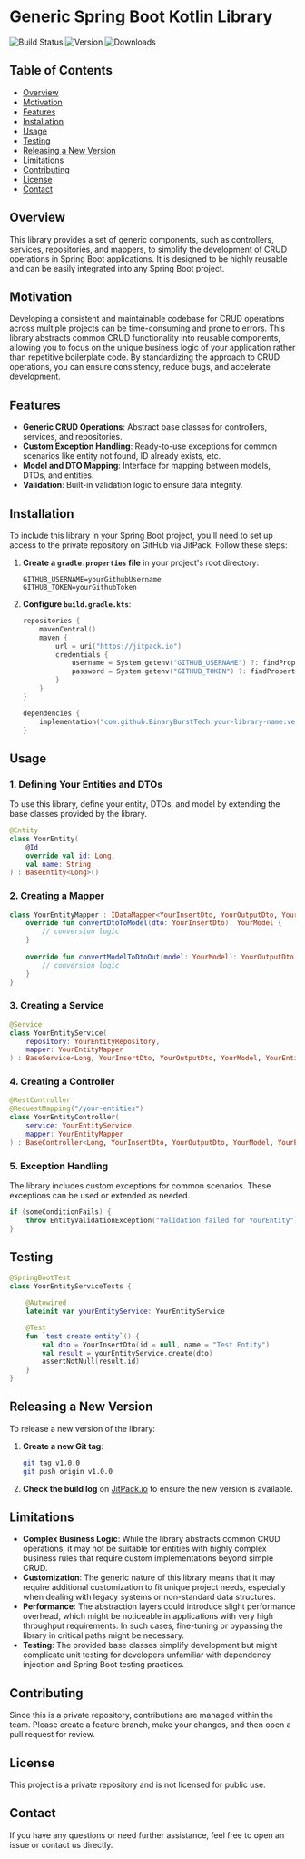 
# Generic Spring Boot Kotlin Library

![Build Status](https://img.shields.io/badge/build-passing-brightgreen)
![Version](https://img.shields.io/badge/version-1.0.3-blue)
![Downloads](https://img.shields.io/badge/downloads-1%2B-brightgreen)

## Table of Contents
- [Overview](#overview)
- [Motivation](#motivation)
- [Features](#features)
- [Installation](#installation)
- [Usage](#usage)
- [Testing](#testing)
- [Releasing a New Version](#releasing-a-new-version)
- [Limitations](#limitations)
- [Contributing](#contributing)
- [License](#license)
- [Contact](#contact)

## Overview

This library provides a set of generic components, such as controllers, services, repositories, and mappers, to simplify the development of CRUD operations in Spring Boot applications. It is designed to be highly reusable and can be easily integrated into any Spring Boot project.

## Motivation

Developing a consistent and maintainable codebase for CRUD operations across multiple projects can be time-consuming and prone to errors. This library abstracts common CRUD functionality into reusable components, allowing you to focus on the unique business logic of your application rather than repetitive boilerplate code. By standardizing the approach to CRUD operations, you can ensure consistency, reduce bugs, and accelerate development.

## Features

- **Generic CRUD Operations**: Abstract base classes for controllers, services, and repositories.
- **Custom Exception Handling**: Ready-to-use exceptions for common scenarios like entity not found, ID already exists, etc.
- **Model and DTO Mapping**: Interface for mapping between models, DTOs, and entities.
- **Validation**: Built-in validation logic to ensure data integrity.

## Installation

To include this library in your Spring Boot project, you'll need to set up access to the private repository on GitHub via JitPack. Follow these steps:

1. **Create a `gradle.properties` file** in your project's root directory:

    ```properties
    GITHUB_USERNAME=yourGithubUsername
    GITHUB_TOKEN=yourGithubToken
    ```

2. **Configure `build.gradle.kts`**:

    ```kotlin
    repositories {
        mavenCentral()
        maven {
            url = uri("https://jitpack.io")
            credentials {
                username = System.getenv("GITHUB_USERNAME") ?: findProperty("GITHUB_USERNAME") as String? ?: ""
                password = System.getenv("GITHUB_TOKEN") ?: findProperty("GITHUB_TOKEN") as String? ?: ""
            }
        }
    }

    dependencies {
        implementation("com.github.BinaryBurstTech:your-library-name:version")
    }
    ```

## Usage

### 1. Defining Your Entities and DTOs

To use this library, define your entity, DTOs, and model by extending the base classes provided by the library.

```kotlin
@Entity
class YourEntity(
    @Id
    override val id: Long,
    val name: String
) : BaseEntity<Long>()
```

### 2. Creating a Mapper

```kotlin
class YourEntityMapper : IDataMapper<YourInsertDto, YourOutputDto, YourModel, YourEntity, Long> {
    override fun convertDtoToModel(dto: YourInsertDto): YourModel {
        // conversion logic
    }
    
    override fun convertModelToDtoOut(model: YourModel): YourOutputDto {
        // conversion logic
    }
}
```

### 3. Creating a Service

```kotlin
@Service
class YourEntityService(
    repository: YourEntityRepository,
    mapper: YourEntityMapper
) : BaseService<Long, YourInsertDto, YourOutputDto, YourModel, YourEntity, YourEntityRepository, YourEntityMapper>(repository, mapper)
```

### 4. Creating a Controller

```kotlin
@RestController
@RequestMapping("/your-entities")
class YourEntityController(
    service: YourEntityService,
    mapper: YourEntityMapper
) : BaseController<Long, YourInsertDto, YourOutputDto, YourModel, YourEntity, YourEntityMapper, YourEntityRepository, YourEntityService>(service, mapper)
```

### 5. Exception Handling

The library includes custom exceptions for common scenarios. These exceptions can be used or extended as needed.

```kotlin
if (someConditionFails) {
    throw EntityValidationException("Validation failed for YourEntity")
}
```

## Testing

```kotlin
@SpringBootTest
class YourEntityServiceTests {

    @Autowired
    lateinit var yourEntityService: YourEntityService

    @Test
    fun `test create entity`() {
        val dto = YourInsertDto(id = null, name = "Test Entity")
        val result = yourEntityService.create(dto)
        assertNotNull(result.id)
    }
}
```

## Releasing a New Version

To release a new version of the library:

1. **Create a new Git tag**:

    ```sh
    git tag v1.0.0
    git push origin v1.0.0
    ```

2. **Check the build log** on [JitPack.io](https://jitpack.io) to ensure the new version is available.

## Limitations

- **Complex Business Logic**: While the library abstracts common CRUD operations, it may not be suitable for entities with highly complex business rules that require custom implementations beyond simple CRUD.
- **Customization**: The generic nature of this library means that it may require additional customization to fit unique project needs, especially when dealing with legacy systems or non-standard data structures.
- **Performance**: The abstraction layers could introduce slight performance overhead, which might be noticeable in applications with very high throughput requirements. In such cases, fine-tuning or bypassing the library in critical paths might be necessary.
- **Testing**: The provided base classes simplify development but might complicate unit testing for developers unfamiliar with dependency injection and Spring Boot testing practices.

## Contributing

Since this is a private repository, contributions are managed within the team. Please create a feature branch, make your changes, and then open a pull request for review.

## License

This project is a private repository and is not licensed for public use.

## Contact

If you have any questions or need further assistance, feel free to open an issue or contact us directly.

